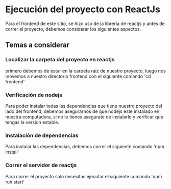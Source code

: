 # Ejecución del proyecto con ReactJs

Para el frontend de este sitio, se hizo uso de la libreria de reactjs y antes de correr el proyecto, debemos considerar los siguientes aspectos.

## Temas a considerar

### Localizar la carpeta del proyecto en reactjs
primero debemos de estar en la carpeta raiz de nuestro proyecto, luego nos movemos a nuestro directorio frontend con el siguiente comando 'cd frontend'

### Verificación de nodejs

Para poder instalar todas las dependencias que tiene nuestro proyecto del lado del frontend, debemos asegurarnos de que nodejs este instalado en nuestra computadora, si no lo tienes asegurate de instalarlo y verificar que tengas la version estable.

### Instalación de dependencias

Para instalar las dependencias, debemos correr el siguiente comando 'npm install'

### Correr el servidor de reactjs

Para correr el proyecto solo necesitas ejecutar el siguiente comando 'npm run start'
